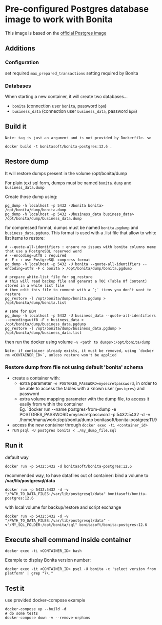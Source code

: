 # Pre-configured Postgres database image to work with Bonita 

This image is based on the [official Postgres image](https://hub.docker.com/_/postgres)

## Additions

### Configuration

set required `max_prepared_transactions` setting required by Bonita


### Databases

When starting a new container, it will create two databases...
* `bonita` (connection user `bonita`, password `bpm`)
* `business_data` (connection user `business_data`, password `bpm`)


## Build it

    Note: tag is just an argument and is not provided by Dockerfile. so 

`docker build -t bonitasoft/bonita-postgres:12.6 .`

## Restore dump

It will restore dumps present in the volume /opt/bonita/dump

For plain text sql form, dumps must be named `bonita.dump` and `business_data.dump`

Create those dump using:

```
pg_dump -h localhost -p 5432 -Ubonita bonita> /opt/bonita/dump/bonita.dump
pg_dump -h localhost -p 5432 -Ubusiness_data business_data> /opt/bonita/dump/business_data.dump
```

for compressed format, dumps must be named `bonita.pgdump` and `business_data.pgdump`. This format is used
with a .list file that allow to white list items to restore:


```
# --quote-all-identifiers : ensure no issues with bonita columns name that use a PostgreSQL reserved word
# --encoding=utf8 : required
# -F c : use PostgreSQL compress format
pg_dump -h localhost -p 5432 -U bonita --quote-all-identifiers --encoding=utf8 -F c bonita > /opt/bonita/dump/bonita.pgdump

# prepare white-list file for pg_restore
# this will read backup file and generat a TOC (Table Of Content) stored in a white list file
# then edit this file to comment with a `;` items you don't want to restore 
pg_restore -l /opt/bonita/dump/bonita.pgdump > /opt/bonita/dump/bonita.list 

# same for BDM
pg_dump -h localhost -p 5432 -U business_data --quote-all-identifiers --encoding=utf8 -F c business_data > /opt/bonita/dump/business_data.pgdump
pg_restore -l /opt/bonita/dump/business_data.pgdump > /opt/bonita/dump/business_data.list 
```

then run the docker using volume `-v <path to dumps>:/opt/bonita/dump`

    Note: if container already exists, it must be removed, using `docker rm <CONTAINER_ID>`, unless restore won't be applied


### Restore dump from file not using default 'bonita' schema
* create a container with:
  * extra parameter `-e POSTGRES_PASSWORD=mysecretpassword`, in order to be able to access the tables with a known user (`postgres`) and password
  * extra volume mapping parameter with the dump file, to access it easily from within the container  
  Eg. `docker run --name postgres-from-dump -e POSTGRES_PASSWORD=mysecretpassword -p 5432:5432 -d -v /home/manu/work:/opt/bonita/dump bonitasoft/bonita-postgres:11.9
* access the new container through `docker exec -ti <container_id>`
* run `psql -U postgres bonita < ./my_dump_file.sql`

## Run it

default way

`docker run -p 5432:5432 -d bonitasoft/bonita-postgres:12.6`

recommended way, to have datafiles out of container: bind a volume to **/var/lib/postgresql/data**

`docker run -p 5432:5432 -d -v "/PATH_TO_DATA_FILES:/var/lib/postgresql/data" bonitasoft/bonita-postgres:12.6`


with local volume for backup/restore and script exchange

`docker run -p 5432:5432 -d -v "/PATH_TO_DATA_FILES:/var/lib/postgresql/data" -v"/MY_SQL_FOLDER:/opt/bonita/sql" bonitasoft/bonita-postgres:12.6`


## Execute shell command inside container

`docker exec -ti <CONTAINER_ID> bash`

Example to display Bonita version number:

`docker exec -it <CONTAINER_ID> psql -U bonita -c 'select version from platform' | grep "7\."`


## Test it

use provided docker-compose example
```
docker-compose up --build -d
# do some tests 
docker-compose down -v --remove-orphans

```